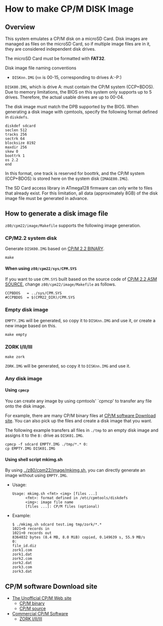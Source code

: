 # How to make CP/M DISK Image

## Overview
This system emulates a CP/M disk on a microSD Card. Disk images are managed as files on the microSD Card, so if multiple image files are in it, they are considered independent disk drives.

The microSD Card must be formatted with **FAT32**.

Disk image file naming conventions
  - `DISKnn.IMG` (`nn` is 00-15, corresponding to drives A:-P:)

`DISK00.IMG`, which is drive A: must contain the CP/M system (CCP+BDOS). Due to memory limitations, the BIOS on this system only supports up to 5 drives. Therefore, the actual usable drives are up to 00-04.

The disk image must match the DPB supported by the BIOS. When generating a disk image with cpmtools, specify the following format defined in `diskdefs`.
```
diskdef sdcard
seclen 512
tracks 256
sectrk 64
blocksize 8192
maxdir 256
skew 0
boottrk 1
os 2.2
end
```

In this format, one track is reserved for boottrk, and the CP/M system (CCP+BDOS) is stored here on the system disk (`IMAGE00.IMG`).

The SD Card access library in ATmega128 firmware can only write to files that already exist. For this limitation, all data (approximately 8GB) of the disk image file must be generated in advance.

## How to generate a disk image file
`z80/cpm22/image/Makefile` supports the following image generation.

### CP/M2.2 system disk
Generate `DISK00.IMG` based on [CP/M 2.2 BINARY](http://www.cpm.z80.de/download/cpm22-b.zip).
```
make
```
#### When using `z80/cpm22/sys/CPM.SYS`
If you want to use `CPM.SYS` built based on the source code of [CP/M 2.2 ASM SOURCE](http://www.cpm.z80.de/download/cpm2-asm.zip), change `z80/cpm22/image/Makefile` as follows.
```
CCPBDOS   = ../sys/CPM.SYS
#CCPBDOS  = $(CPM22_DIR)/CPM.SYS
```

### Empty disk image
`EMPTY.IMG` will be generated, so copy it to `DISKnn.IMG` and use it, or create a new image based on this.
```
make empty
```

### ZORK I/II/III
```
make zork
```
`ZORK.IMG` will be generated, so copy it to `DISKnn.IMG` and use it.

### Any disk image
#### Using `cpmcp`
You can create any image by using cpmtools' `cpmcp' to transfer any file onto the disk image.

For example, there are many CP/M binary files at [CP/M software Download site](#cpm-software-download-site). You can also pick up the files and create a disk image that you want.

The following example transfers all files in `./tmp` to an empty disk image and assigns it to the `B:` drive as `DISK01.IMG`.
```
cpmcp -f sdcard EMPTY.IMG ./tmp/*.* 0:
cp EMPTY.IMG DISK01.IMG
```
#### Using shell script mkimg.sh
By using [../z80/cpm22/image/mkimg.sh](../z80/cpm22/image/mkimg.sh), you can directly generate an image without using `EMPTY.IMG`.

- Usage:
  ```
  Usage: mkimg.sh <fmt> <img> [files ...]
        <fmt>: format defined in /etc/cpmtools/diskdefs
        <img>: image file name
        [files ...]: CP/M files (optional)
  ```
- Example:
  ```
  $ ./mkimg.sh sdcard test.img tmp/zork/*.*
  1021+0 records in
  1021+0 records out
  8364032 bytes (8.4 MB, 8.0 MiB) copied, 0.149639 s, 55.9 MB/s
  0:
  file_id.diz
  zork1.com
  zork1.dat
  zork2.com
  zork2.dat
  zork3.com
  zork3.dat
  ```

## CP/M software Download site
- [The Unofficial CP/M Web site](http://www.cpm.z80.de/)
  - [CP/M binary](http://www.cpm.z80.de/binary.html)
  - [CP/M source](http://www.cpm.z80.de/source.html)
- [Commercial CP/M Software](http://www.retroarchive.org/cpm/)
  - [ZORK I/II/III](http://www.retroarchive.org/cpm/games/zork123_80.zip)
